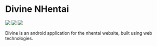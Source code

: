 # Divine NHentai
![](https://i.imgur.com/jcoAqrfm.jpg)
![](https://i.imgur.com/qQodH42m.png)
![](https://i.imgur.com/ABzRoqEm.jpg)

Divine is an android application for the nhentai website, built using web technologies.

